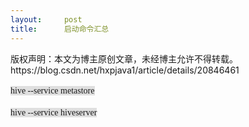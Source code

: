 ```yaml
---
layout:     post
title:      启动命令汇总
---
```

<div id="article_content" class="article_content clearfix csdn-tracking-statistics" data-pid="blog" data-mod="popu_307" data-dsm="post">
								<div class="article-copyright">
					版权声明：本文为博主原创文章，未经博主允许不得转载。					https://blog.csdn.net/hxpjava1/article/details/20846461				</div>
								            <link rel="stylesheet" href="https://csdnimg.cn/release/phoenix/template/css/ck_htmledit_views-f76675cdea.css">
						<div class="htmledit_views" id="content_views">
                
<p><span style="font-family:'微软雅黑', '宋体';font-size:14px;line-height:21px;background-color:rgb(223,223,223);">hive --service metastore</span></p>
<p><span style="font-family:'微软雅黑', '宋体';font-size:14px;line-height:21px;background-color:rgb(223,223,223);"><span style="font-family:'微软雅黑', '宋体';font-size:14px;line-height:21px;background-color:rgb(223,223,223);">hive --service hiveserver</span><br></span></p>
            </div>
                </div>